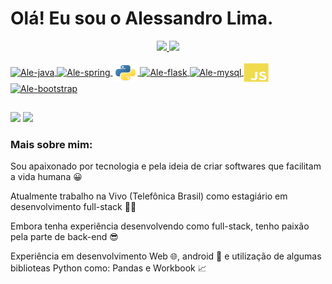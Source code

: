##  <h1>Olá! Eu sou o Alessandro Lima.</h1>

<div align="center">
  <a href="https://github.com/AlessandroLima7">
  <img height="180em" src="https://github-readme-stats.vercel.app/api?username=AlessandroLima7&show_icons=true&theme=algolia&include_all_commits=false&count_private=true"/>
  
  <img height="180em" src="https://github-readme-stats.vercel.app/api/top-langs/?username=AlessandroLima7&layout=compact&langs_count=7&theme=algolia"/>
</div>

<div style="display: inline_block"><br>
  <img align="center" alt="Ale-java" height="30" width="40" src="https://cdn.jsdelivr.net/gh/devicons/devicon/icons/java/java-original.svg">
  <img align="center" alt="Ale-spring" height="30" width="40" src="https://cdn.jsdelivr.net/gh/devicons/devicon/icons/spring/spring-original.svg">
  <img align="center" alt="Ale-Python" height="30" width="40" src="https://raw.githubusercontent.com/devicons/devicon/master/icons/python/python-original.svg">
  <img align="center" alt="Ale-flask" height="30" width="40" src="https://cdn.jsdelivr.net/gh/devicons/devicon/icons/flask/flask-original-wordmark.svg">
  <img align="center" alt="Ale-mysql" height="30" width="40" src="https://cdn.jsdelivr.net/gh/devicons/devicon/icons/mysql/mysql-original-wordmark.svg">
  <img align="center" alt="Ale-Js" height="30" width="40" src="https://raw.githubusercontent.com/devicons/devicon/master/icons/javascript/javascript-plain.svg">
  <img align="center" alt="Ale-bootstrap" height="30" width="40" src="https://cdn.jsdelivr.net/gh/devicons/devicon/icons/bootstrap/bootstrap-original.svg">
</div>

##
 
<div> 
<a href="https://www.linkedin.com/in/alessandro-dos-santos-lima-9a0774186" target="_blank"><img src="https://img.shields.io/badge/-LinkedIn-%230077B5?style=for-the-badge&logo=linkedin&logoColor=white" target="_blank"></a> 
  <a href = "mailto:alessandro547@outlook.com"><img src="https://img.shields.io/badge/Microsoft_Outlook-0078D4?style=for-the-badge&logo=microsoft-outlook&logoColor=white" target="_blank"></a> 
</div>
<h3>Mais sobre mim:</h3>
<p>Sou apaixonado por tecnologia e pela ideia de criar softwares que facilitam a vida humana 😀</p>
<p>Atualmente trabalho na Vivo (Telefônica Brasil) como estagiário em desenvolvimento full-stack 👨‍💻</p>
<p>Embora tenha experiência desenvolvendo como full-stack, tenho paixão pela parte de back-end 😎</p>
<p>Experiência em desenvolvimento Web 🌐, android 📱 e utilização de algumas biblioteas Python como: Pandas e Workbook 📈</p>
